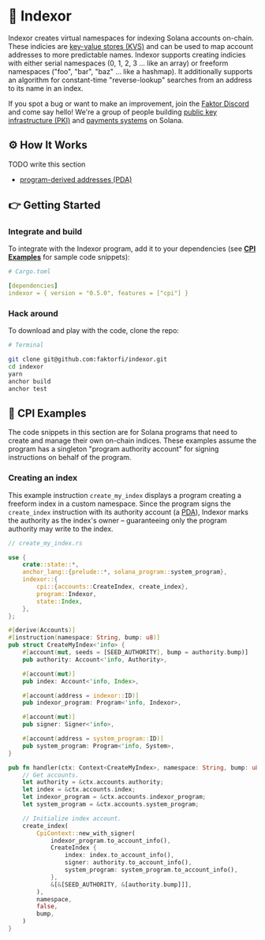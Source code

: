 # 🔢 Indexor

Indexor creates virtual namespaces for indexing Solana accounts on-chain. These indicies are [key-value stores (KVS)](https://en.wikipedia.org/wiki/Key%E2%80%93value_database) and can be used to map account addresses to more predictable names. Indexor supports creating indicies with either serial namespaces (0, 1, 2, 3 ... like an array) or freeform namespaces ("foo", "bar", "baz" ... like a hashmap). It additionally supports an algorithm for constant-time "reverse-lookup" searches from an address to its name in an index.

If you spot a bug or want to make an improvement, join the [Faktor Discord](https://discord.gg/EdsWFHczfy) and come say hello! We're a group of people building [public key infrastructure (PKI)](https://en.wikipedia.org/wiki/Public_key_infrastructure) and [payments systems](https://faktor.finance) on Solana.

## ⚙️ How It Works

TODO write this section

- [program-derived addresses (PDA)](https://docs.solana.com/developing/programming-model/calling-between-programs#program-derived-addresses)

## 👉 Getting Started

### Integrate and build

To integrate with the Indexor program, add it to your dependencies (see [**CPI Examples**](https://github.com/faktorfi/indexor#cpi-examples) for sample code snippets):

```yaml
# Cargo.toml

[dependencies]
indexor = { version = "0.5.0", features = ["cpi"] }
```

### Hack around

To download and play with the code, clone the repo:

```sh
# Terminal

git clone git@github.com:faktorfi/indexor.git
cd indexor
yarn
anchor build
anchor test
```

## 🦀 CPI Examples

The code snippets in this section are for Solana programs that need to create and manage their own on-chain indices. These examples assume the program has a singleton "program authority account" for signing instructions on behalf of the program.

### Creating an index

This example instruction `create_my_index` displays a program creating a freeform index in a custom namespace. Since the program signs the `create_index` instruction with its authority account (a [PDA](https://docs.solana.com/developing/programming-model/calling-between-programs#program-derived-addresses)), Indexor marks the authority as the index's owner – guaranteeing only the program authority may write to the index.

```rs
// create_my_index.rs

use {
    crate::state::*,
    anchor_lang::{prelude::*, solana_program::system_program},
    indexor::{
        cpi::{accounts::CreateIndex, create_index},
        program::Indexor,
        state::Index,
    },
};

#[derive(Accounts)]
#[instruction(namespace: String, bump: u8)]
pub struct CreateMyIndex<'info> {
    #[account(mut, seeds = [SEED_AUTHORITY], bump = authority.bump)]
    pub authority: Account<'info, Authority>,

    #[account(mut)]
    pub index: Account<'info, Index>,

    #[account(address = indexor::ID)]
    pub indexor_program: Program<'info, Indexor>,

    #[account(mut)]
    pub signer: Signer<'info>,

    #[account(address = system_program::ID)]
    pub system_program: Program<'info, System>,
}

pub fn handler(ctx: Context<CreateMyIndex>, namespace: String, bump: u8) -> ProgramResult {
    // Get accounts.
    let authority = &ctx.accounts.authority;
    let index = &ctx.accounts.index;
    let indexor_program = &ctx.accounts.indexor_program;
    let system_program = &ctx.accounts.system_program;

    // Initialize index account.
    create_index(
        CpiContext::new_with_signer(
            indexor_program.to_account_info(),
            CreateIndex {
                index: index.to_account_info(),
                signer: authority.to_account_info(),
                system_program: system_program.to_account_info(),
            },
            &[&[SEED_AUTHORITY, &[authority.bump]]],
        ),
        namespace,
        false,
        bump,
    )
}
```
